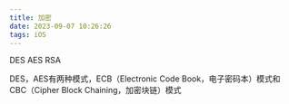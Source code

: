 ```yaml
---
title: 加密
date: 2023-09-07 10:26:26
tags: iOS
---
```


DES AES RSA


DES，AES有两种模式，ECB（Electronic Code Book，电子密码本）模式和CBC（Cipher Block Chaining，加密块链）模式

